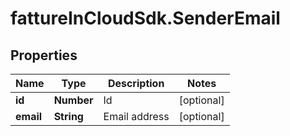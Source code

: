 # fattureInCloudSdk.SenderEmail

## Properties

Name | Type | Description | Notes
------------ | ------------- | ------------- | -------------
**id** | **Number** | Id | [optional] 
**email** | **String** | Email address | [optional] 


